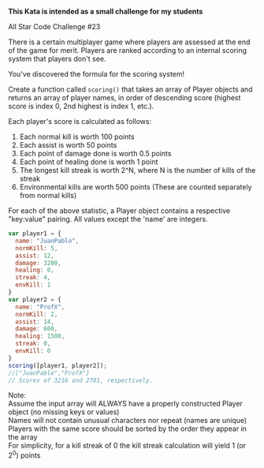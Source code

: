 **This Kata is intended as a small challenge for my students**

All Star Code Challenge #23

There is a certain multiplayer game where players are assessed at the end of the game for merit. Players are ranked according to an internal scoring system that players don't see.

You've discovered the formula for the scoring system!

Create a function called `scoring()` that takes an array of Player objects and returns an array of player names, in order of descending score (highest score is index 0, 2nd highest is index 1, etc.).

Each player's score is calculated as follows:

1. Each normal kill is worth 100 points
2. Each assist is worth 50 points
3. Each point of damage done is worth 0.5 points
4. Each point of healing done is worth 1 point
5. The longest kill streak is worth 2^N, where N is the number of kills of the streak
6. Environmental kills are worth 500 points (These are counted separately from normal kills)

For each of the above statistic, a Player object contains a respective "key:value" pairing. All values except the 'name' are integers.

```javascript
var player1 = {
  name: "JuanPablo",
  normKill: 5,
  assist: 12,
  damage: 3200,
  healing: 0,
  streak: 4,
  envKill: 1
}
var player2 = {
  name: "ProfX",
  normKill: 2,
  assist: 14,
  damage: 600,
  healing: 1500,
  streak: 0,
  envKill: 0
}
scoring([player1, player2]); 
//["JuanPable","ProfX"]
// Scores of 3216 and 2701, respectively.
```
Note:  
Assume the input array will ALWAYS have a properly constructed Player object (no missing keys or values)  
Names will not contain unusual characters nor repeat (names are unique)  
Players with the same score should be sorted by the order they appear in the array  
For simplicity, for a kill streak of 0 the kill streak calculation will yield 1 (or 2<sup>0</sup>) points
